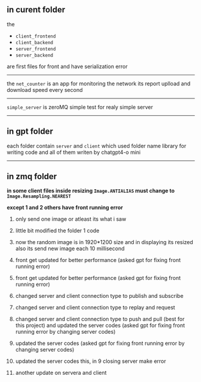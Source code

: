 ## in curent folder

the

* `client_frontend`
* `client_backend`
* `server_frontend`
* `server_backend`

are first files for front and have serialization error
___
the `net_counter` is an app for monitoring the network its report uplload and download speed every second
___
`simple_server` is zeroMQ simple test for realy simple server
___

## in gpt folder

each folder contain `server` and `client` which used folder name library for writing code and all of them writen by chatgpt4-o mini

___

## in zmq folder

**in some client files inside resizing `Image.ANTIALIAS` must change to `Image.Resampling.NEAREST`**

**except 1 and 2 others have front running error**

1. only send one image or atleast its what i saw

2. little bit modified the folder 1 code
3. now the random image is in 1920*1200 size and in displaying its resized also its send new image each 10 millisecond
4. front get updated for better performance (asked gpt for fixing front running error)
5. front get updated for better performance (asked gpt for fixing front running error)
6. changed server and client connection type to publish and subscribe
7. changed server and client connection type to replay and request
8. changed server and client connection type to push and pull (best for this project) and updated the server codes (asked gpt for fixing front running error by changing server codes)
9. updated the server codes (asked gpt for fixing front running error by changing server codes)
10. updated the server codes this, in 9 closing server make error
11. another update on servera and client
